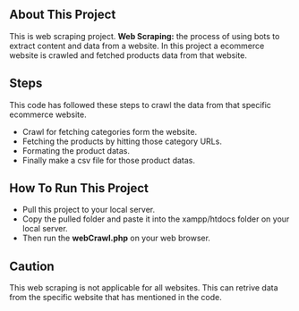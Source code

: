 ## About This Project

This is web scraping project.
**Web Scraping:** the process of using bots to extract content and data from a website. In this project a ecommerce website is crawled and fetched products data from that website.

## Steps
This code has followed these steps to crawl the data from that specific ecommerce website.
- Crawl for fetching categories form the website.
- Fetching the products by hitting those category URLs.
- Formating the product datas.
- Finally make a csv file for those product datas.

## How To Run This Project
- Pull this project to your local server.
- Copy the pulled folder and paste it into the xampp/htdocs folder on your local server.
- Then run the **webCrawl.php** on your web browser.


## Caution

This web scraping is not applicable for all websites. This can retrive data from the specific website that has mentioned in the code.